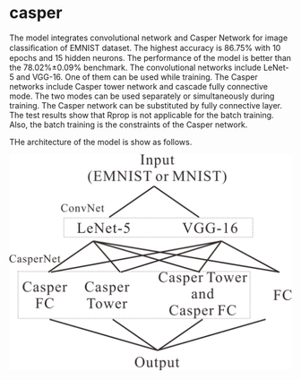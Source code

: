 # casper
The model integrates convolutional network and Casper Network for image classiﬁcation of EMNIST dataset. The highest accuracy is 86.75% with 10 epochs and 15 hidden neurons. The performance of the model is better than the 78.02%±0.09% benchmark. The convolutional networks include LeNet-5 and VGG-16. One of them can be used while training. The Casper networks include Casper tower network and cascade fully connective mode. The two modes can be used separately or simultaneously during training. The Casper network can be substituted by fully connective layer. The test results show that Rprop is not applicable for the batch training. Also, the batch training is the constraints of the Casper network.

THe architecture of the model is show as follows.

![Architecture](fig/Architecture.png)
